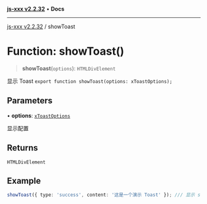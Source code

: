 [**js-xxx v2.2.32**](../README.md) • **Docs**

***

[js-xxx v2.2.32](../README.md) / showToast

# Function: showToast()

> **showToast**(`options`): `HTMLDivElement`

显示 Toast
`export function showToast(options: xToastOptions);`

## Parameters

• **options**: [`xToastOptions`](../type-aliases/xToastOptions.md)

显示配置

## Returns

`HTMLDivElement`

## Example

```ts
showToast({ type: 'success', content: '这是一个演示 Toast' }); /// 显示 success 类型的 toast
```
